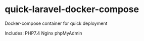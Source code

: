 # quick-laravel-docker-compose
Docker-compose container for quick deployment

Includes:
PHP7.4
Nginx
phpMyAdmin
